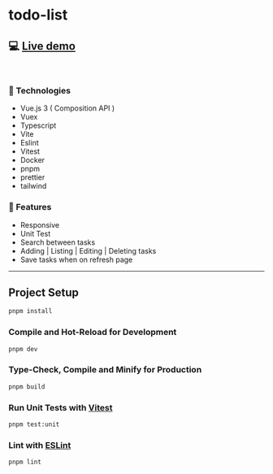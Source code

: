 # todo-list

## 💻 [Live demo](https://todo-list-challenge-sirwiss.netlify.app)

<br>

### 🔴 Technologies

- Vue.js 3 ( Composition API )
- Vuex
- Typescript
- Vite
- Eslint
- Vitest
- Docker
- pnpm
- prettier
- tailwind


### 🔴 Features

- Responsive
- Unit Test
- Search between tasks
- Adding | Listing | Editing | Deleting tasks
- Save tasks when on refresh page

<hr />

## Project Setup

```sh
pnpm install
```

### Compile and Hot-Reload for Development

```sh
pnpm dev
```

### Type-Check, Compile and Minify for Production

```sh
pnpm build
```

### Run Unit Tests with [Vitest](https://vitest.dev/)

```sh
pnpm test:unit
```

### Lint with [ESLint](https://eslint.org/)

```sh
pnpm lint
```

